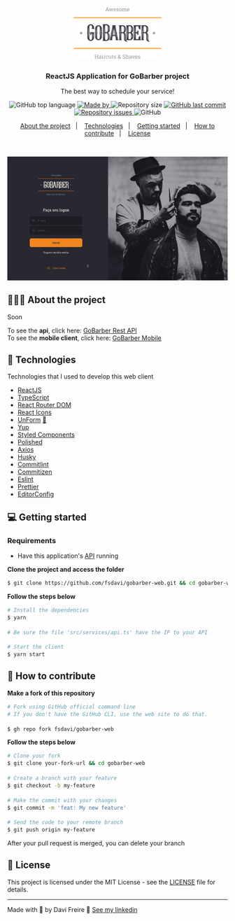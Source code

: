 <h1 align="center">
  <img alt="Logo" src="https://github.com/fsdavi/gobarber/blob/main/.github/logo.svg" width="200px">
</h1>

<h3 align="center">
  ReactJS Application for GoBarber project
</h3>

<p align="center">The best way to schedule your service!</p>

<p align="center">
  <img alt="GitHub top language" src="https://img.shields.io/github/languages/top/fsdavi/gobarber-web?color=%23FF9000">

  <a href="https://www.linkedin.com/in/davisfreire/" target="_blank" rel="noopener noreferrer">
    <img alt="Made by" src="https://img.shields.io/badge/made%20by-Davi%20Freire-%23FF9000">
  </a>

  <img alt="Repository size" src="https://img.shields.io/github/repo-size/fsdavi/gobarber-web?color=%23FF9000">

  <a href="https://github.com/fsdavi/gobarber-web/commits/master">
    <img alt="GitHub last commit" src="https://img.shields.io/github/last-commit/fsdavi/gobarber-web?color=%23FF9000">
  </a>

  <a href="https://github.com/fsdavi/gobarber-web/issues">
    <img alt="Repository issues" src="https://img.shields.io/github/issues/fsdavi/gobarber-web?color=%23FF9000">
  </a>

  <img alt="GitHub" src="https://img.shields.io/github/license/fsdavi/gobarber-web?color=%23FF9000">
</p>

<p align="center">
  <a href="#%EF%B8%8F-about-the-project">About the project</a>&nbsp;&nbsp;&nbsp;|&nbsp;&nbsp;&nbsp;
  <a href="#-technologies">Technologies</a>&nbsp;&nbsp;&nbsp;|&nbsp;&nbsp;&nbsp;
  <a href="#-getting-started">Getting started</a>&nbsp;&nbsp;&nbsp;|&nbsp;&nbsp;&nbsp;
  <a href="#-how-to-contribute">How to contribute</a>&nbsp;&nbsp;&nbsp;|&nbsp;&nbsp;&nbsp;
  <a href="#-license">License</a>
</p>

</br>

<p align="center">
  <img alt="Layout" src=".github/layout.gif">
</p>

## 💇🏻‍♂️ About the project

Soon

To see the **api**, click here: [GoBarber Rest API](https://github.com/fsdavi/gobarber-api)</br>
To see the **mobile client**, click here: [GoBarber Mobile](https://github.com/fsdavi/gobarber-mobile)

## 🚀 Technologies

Technologies that I used to develop this web client

- [ReactJS](https://reactjs.org/)
- [TypeScript](https://www.typescriptlang.org/)
- [React Router DOM](https://reacttraining.com/react-router/)
- [React Icons](https://react-icons.netlify.com/#/)
- [UnForm](https://unform.dev/) [💜](https://rocketseat.com.br/)
- [Yup](https://github.com/jquense/yup)
- [Styled Components](https://styled-components.com/)
- [Polished](https://github.com/styled-components/polished)
- [Axios](https://github.com/axios/axios)
- [Husky](https://github.com/typicode/husky)
- [Commitlint](https://github.com/conventional-changelog/commitlint)
- [Commitizen](https://github.com/commitizen/cz-cli)
- [Eslint](https://eslint.org/)
- [Prettier](https://prettier.io/)
- [EditorConfig](https://editorconfig.org/)

## 💻 Getting started

### Requirements

- Have this application's [API](https://github.com/fsdavi/gobarber-api) running

**Clone the project and access the folder**

```bash
$ git clone https://github.com/fsdavi/gobarber-web.git && cd gobarber-web
```

**Follow the steps below**

```bash
# Install the dependencies
$ yarn

# Be sure the file 'src/services/api.ts' have the IP to your API

# Start the client
$ yarn start
```

## 🤔 How to contribute

**Make a fork of this repository**

```bash
# Fork using GitHub official command line
# If you don't have the GitHub CLI, use the web site to do that.

$ gh repo fork fsdavi/gobarber-web
```

**Follow the steps below**

```bash
# Clone your fork
$ git clone your-fork-url && cd gobarber-web

# Create a branch with your feature
$ git checkout -b my-feature

# Make the commit with your changes
$ git commit -m 'feat: My new feature'

# Send the code to your remote branch
$ git push origin my-feature
```

After your pull request is merged, you can delete your branch

## 📝 License

This project is licensed under the MIT License - see the [LICENSE](LICENSE) file for details.

---

Made with 💜 by Davi Freire 👋 [See my linkedin](https://www.linkedin.com/in/davisfreire/)
